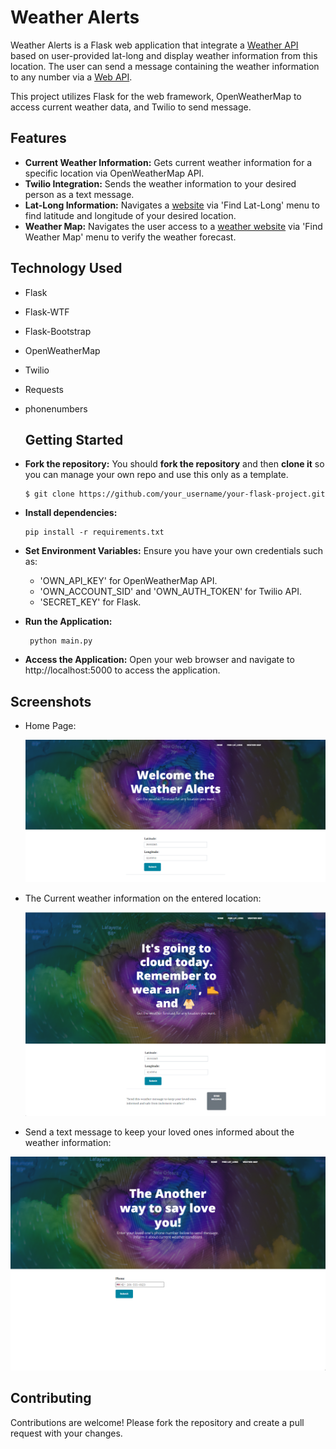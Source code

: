 # Weather Alerts
Weather Alerts is a Flask web application that integrate a [Weather API](https://openweathermap.org/api) based on user-provided lat-long and display weather information from this location. The user can send a message containing the weather information to any number via a [Web API](https://www.twilio.com/en-us).

This project utilizes Flask for the web framework, OpenWeatherMap to access current weather data, and Twilio to send message.

## Features
- **Current Weather Information:** Gets current weather information for a specific location via OpenWeatherMap API.
- **Twilio Integration:** Sends the weather information to your desired person as a text  message.
- **Lat-Long Information:** Navigates a [website](https://www.latlong.net/) via 'Find Lat-Long' menu to  find  latitude and longitude of your desired location. 
- **Weather Map:** Navigates the user access to a [weather website](https://www.ventusky.com/) via 'Find Weather Map' menu to verify the weather forecast.

## Technology Used
 - Flask
 - Flask-WTF
 - Flask-Bootstrap
 - OpenWeatherMap
 - Twilio
 - Requests
 - phonenumbers

   ## Getting Started
  - **Fork the repository:** You should **fork the repository** and then **clone it** so you can manage your own repo and use this only as a template.
    ```
    $ git clone https://github.com/your_username/your-flask-project.git
    ```
  - **Install dependencies:**
  
    ```
    pip install -r requirements.txt
    ```
  - **Set Environment Variables:** Ensure you have your own credentials such as:
    -  'OWN_API_KEY'  for OpenWeatherMap API.
     - 'OWN_ACCOUNT_SID' and 'OWN_AUTH_TOKEN' for Twilio API.
     - 'SECRET_KEY' for Flask.
    
  - **Run the Application:**
  
      ```
       python main.py
      ```
  
  - **Access the Application:** Open your web browser and navigate to http://localhost:5000 to access the application.

## Screenshots
 - Home Page:    
   <div align="center"><img src="weather_alert_1.png" alt="UI Screenshot"/></div>

 - The Current weather information on the entered location:    
   <div align="center"><img src="weather_alert_2.png" alt="UI Screenshot"/></div>

  - Send a text message to keep your loved ones informed about the weather information:    
   <div align="center"><img src="weather_alert_3.png" alt="UI Screenshot"/></div> 

## Contributing
   Contributions are welcome! Please fork the repository and create a pull request with your changes.
